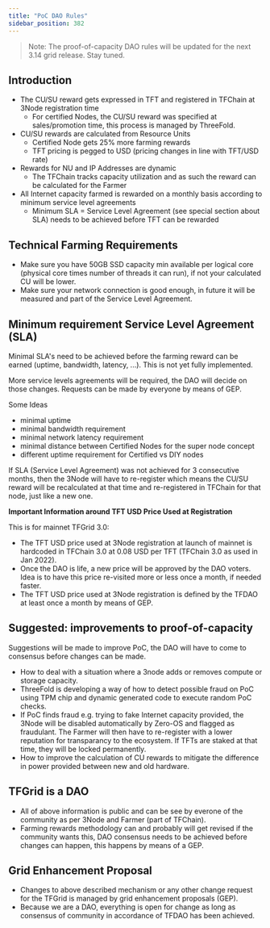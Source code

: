 ```yaml
---
title: "PoC DAO Rules"
sidebar_position: 382
---
```






> Note: The proof-of-capacity DAO rules will be updated for the next 3.14 grid release. Stay tuned.

## Introduction

- The CU/SU reward gets expressed in TFT and registered in TFChain at 3Node registration time
  - For certified Nodes, the CU/SU reward was specified at sales/promotion time, this process is managed by ThreeFold.
- CU/SU rewards are calculated from Resource Units
  - Certified Node gets 25% more farming rewards
  - TFT pricing is pegged to USD (pricing changes in line with TFT/USD rate)
- Rewards for NU and IP Addresses are dynamic
  - The TFChain tracks capacity utilization and as such the reward can be calculated for the Farmer
- All Internet capacity farmed is rewarded on a monthly basis according to minimum service level agreements
  - Minimum SLA = Service Level Agreement (see special section about SLA) needs to be achieved before TFT can be rewarded

## Technical Farming Requirements

- Make sure you have 50GB SSD capacity min available per logical core (physical core times number of threads it can run), if not your calculated CU will be lower.
- Make sure your network connection is good enough, in future it will be measured and part of the Service Level Agreement.

## Minimum requirement Service Level Agreement (SLA)

Minimal SLA's need to be achieved before the farming reward can be earned (uptime, bandwidth, latency, ...). This is not yet fully implemented.

More service levels agreements will be required, the DAO will decide on those changes. 
Requests can be made by everyone by means of GEP.

Some Ideas

- minimal uptime
- minimal bandwidth requirement
- minimal network latency requirement
- minimal distance between Certified Nodes for the super node concept
- different uptime requirement for Certified vs DIY nodes


If SLA (Service Level Agreement) was not achieved for 3 consecutive months, then the 3Node will have to re-register which means the CU/SU reward will be recalculated at that time and re-registered in TFChain for that node, just like a new one.



**Important Information around TFT USD Price Used at Registration**

This is for mainnet TFGrid 3.0:

- The TFT USD price used at 3Node registration at launch of mainnet is hardcoded in TFChain 3.0 at 0.08 USD per TFT (TFChain 3.0 as used in Jan 2022).
- Once the DAO is life, a new price will be approved by the DAO voters. Idea is to have this price re-visited more or less once a month, if needed faster.
- The TFT USD price used at 3Node registration is defined by the TFDAO at least once a month by means of GEP.

## Suggested: improvements to proof-of-capacity

Suggestions will be made to improve PoC, the DAO will have to come to consensus before changes can be made.

- How to deal with a situation where a 3node adds or removes compute or storage capacity.
- ThreeFold is developing a way of how to detect possible fraud on PoC using TPM chip and dynamic generated code to execute random PoC checks.
- If PoC finds fraud e.g. trying to fake Internet capacity provided, the 3Node will be disabled automatically by Zero-OS and flagged as fraudulant. The Farmer will then have to re-register with a lower reputation for transparancy to the ecosystem. If TFTs are staked at that time, they will be locked permanently.
- How to improve the calculation of CU rewards to mitigate the difference in power provided between new and old hardware. 

## TFGrid is a DAO

- All of above information is public and can be see by everone of the community as per 3Node and Farmer (part of TFChain).
- Farming rewards methodology can and probably will get revised if the community wants this, DAO consensus needs to be achieved before changes can happen, this happens by means of a GEP.

## Grid Enhancement Proposal

- Changes to above described mechanism or any other change request for the TFGrid is managed by grid enhancement proposals (GEP).
- Because we are a DAO, everything is open for change as long as consensus of community in accordance of TFDAO has been achieved.